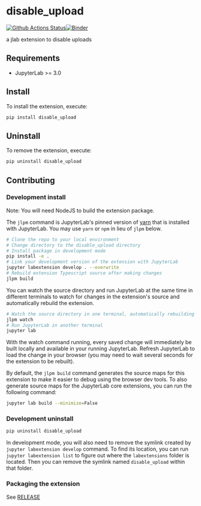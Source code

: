 # disable_upload

[![Github Actions Status](https://github.com/github_username/disable_upload/workflows/Build/badge.svg)](https://github.com/github_username/disable_upload/actions/workflows/build.yml)[![Binder](https://mybinder.org/badge_logo.svg)](https://mybinder.org/v2/gh/github_username/disable_upload/main?urlpath=lab)

a jlab extension to disable uploads



## Requirements

* JupyterLab >= 3.0

## Install

To install the extension, execute:

```bash
pip install disable_upload
```

## Uninstall

To remove the extension, execute:

```bash
pip uninstall disable_upload
```


## Contributing

### Development install

Note: You will need NodeJS to build the extension package.

The `jlpm` command is JupyterLab's pinned version of
[yarn](https://yarnpkg.com/) that is installed with JupyterLab. You may use
`yarn` or `npm` in lieu of `jlpm` below.

```bash
# Clone the repo to your local environment
# Change directory to the disable_upload directory
# Install package in development mode
pip install -e .
# Link your development version of the extension with JupyterLab
jupyter labextension develop . --overwrite
# Rebuild extension Typescript source after making changes
jlpm build
```

You can watch the source directory and run JupyterLab at the same time in different terminals to watch for changes in the extension's source and automatically rebuild the extension.

```bash
# Watch the source directory in one terminal, automatically rebuilding when needed
jlpm watch
# Run JupyterLab in another terminal
jupyter lab
```

With the watch command running, every saved change will immediately be built locally and available in your running JupyterLab. Refresh JupyterLab to load the change in your browser (you may need to wait several seconds for the extension to be rebuilt).

By default, the `jlpm build` command generates the source maps for this extension to make it easier to debug using the browser dev tools. To also generate source maps for the JupyterLab core extensions, you can run the following command:

```bash
jupyter lab build --minimize=False
```

### Development uninstall

```bash
pip uninstall disable_upload
```

In development mode, you will also need to remove the symlink created by `jupyter labextension develop`
command. To find its location, you can run `jupyter labextension list` to figure out where the `labextensions`
folder is located. Then you can remove the symlink named `disable_upload` within that folder.

### Packaging the extension

See [RELEASE](RELEASE.md)
